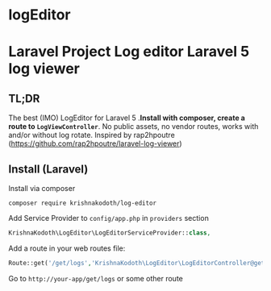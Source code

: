 # logEditor
Laravel Project Log editor
Laravel 5 log viewer
======================

TL;DR
-----
The best (IMO) LogEditor for Laravel 5 .**Install with composer, create a route to `LogViewController`**. No public assets, no vendor routes, works with and/or without log rotate. Inspired by rap2hpoutre (https://github.com/rap2hpoutre/laravel-log-viewer)

Install (Laravel)
-----------------
Install via composer
```
composer require krishnakodoth/log-editor
```

Add Service Provider to `config/app.php` in `providers` section
```php
KrishnaKodoth\LogEditor\LogEditorServiceProvider::class,
```

Add a route in your web routes file:
```php 
Route::get('/get/logs','KrishnaKodoth\LogEditor\LogEditorController@getLogEditor');
```

Go to `http://your-app/get/logs` or some other route
